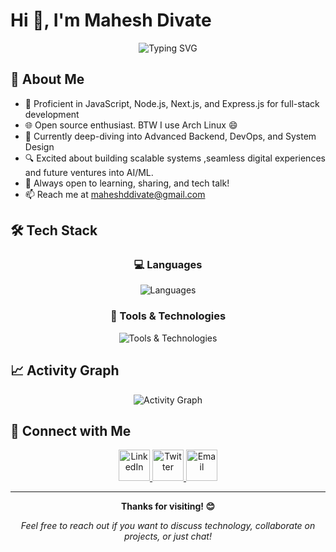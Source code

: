# Hi 👋, I'm Mahesh Divate

<div align="center">
  <img src="https://readme-typing-svg.herokuapp.com?font=Fira+Code&pause=1000&color=2196F3&center=true&vCenter=true&width=435&lines=Full+Stack+Web+Developer;From+India+%F0%9F%87%AE%F0%9F%87%B3;Building+End-to-End+Solutions;Frontend+%2B+Backend+%2B+DevOps;Always+Learning+%26+Growing" alt="Typing SVG" />
</div>

## 🚀 About Me

- 🌟 Proficient in JavaScript, Node.js, Next.js, and Express.js for full-stack development
- 🌐 Open source enthusiast. BTW I use Arch Linux 😄
- 🚀 Currently deep-diving into Advanced Backend, DevOps, and System Design
- 🔍 Excited about building scalable systems ,seamless digital experiences and future ventures into AI/ML.
- 💬 Always open to learning, sharing, and tech talk!
- 📫 Reach me at maheshddivate@gmail.com

## 🛠️ Tech Stack

<div align="center">

### 💻 Languages
<p>
  <img src="https://skillicons.dev/icons?i=js,ts,python,html,css" alt="Languages" title="JavaScript, TypeScript, Python, HTML5, CSS3"/>
</p>

### 🔧 Tools & Technologies
<p>
  <img src="https://skillicons.dev/icons?i=react,nextjs,nodejs,express,fastapi,tailwind,mongodb,postgresql,redis,mysql,aws,docker,kubernetes,nginx,git,github,vscode,postman,figma" alt="Tools & Technologies" title="React, Next.js, Node.js, Express.js, FastAPI, Tailwind CSS, MongoDB, PostgreSQL, Redis, MySQL, AWS, Docker, Kubernetes, Nginx, Git, GitHub, VS Code, Postman, Figma"/>
</p>

</div>







## 📈 Activity Graph
<div align="center">
  <img src="https://github-readme-activity-graph.vercel.app/graph?username=mahesh1303&theme=react-dark&hide_border=true" alt="Activity Graph">
</div>

## 🤝 Connect with Me

<div align="center">
<p>
  <a href="https://www.linkedin.com/in/mahesh-divate" target="_blank">
    <img src="https://skillicons.dev/icons?i=linkedin" alt="LinkedIn" title="LinkedIn" width="50" height="50"/>
  </a>
  <a href="https://x.com/mahesh1561332" target="_blank">
    <img src="https://skillicons.dev/icons?i=twitter" alt="Twitter" title="Twitter" width="50" height="50"/>
  </a>
  <a href="mailto:maheshddivate@gmail.com">
    <img src="https://skillicons.dev/icons?i=gmail" alt="Email" title="Email" width="50" height="50"/>
  </a>
</p>
</div>



---

<div align="center">
  
  **Thanks for visiting! 😊**
  
  *Feel free to reach out if you want to discuss technology, collaborate on projects, or just chat!*
</div>
